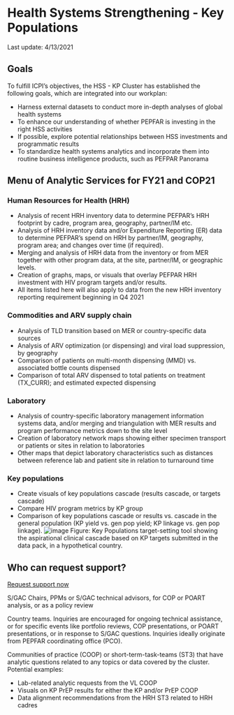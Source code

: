 # Health Systems Strengthening - Key Populations
Last update: 4/13/2021

## Goals
To fulfill ICPI’s objectives, the HSS - KP Cluster has established the following goals, which are integrated into our workplan:
* Harness external datasets to conduct more in-depth analyses of global health systems
* To enhance our understanding of whether PEPFAR is investing in the right HSS activities
* If possible, explore potential relationships between HSS investments and programmatic results
* To standardize health systems analytics and incorporate them into routine business intelligence products, such as PEFPAR Panorama

## Menu of Analytic Services for FY21 and COP21

### Human Resources for Health (HRH)

-	Analysis of recent HRH inventory data to determine PEFPAR’s HRH footprint by cadre, program area, geography, partner/IM etc.
-	Analysis of HRH inventory data and/or Expenditure Reporting (ER) data to determine PEFPAR’s spend on HRH by partner/IM, geography, program area; and changes over time (if required).  
-	Merging and analysis of HRH data from the inventory or from MER together with other program data, at the site, partner/IM, or geographic levels.  
-	Creation of graphs, maps, or visuals that overlay PEFPAR HRH investment with HIV program targets and/or results.
-	All items listed here will also apply to data from the new HRH inventory reporting requirement beginning in Q4 2021 

### Commodities and ARV supply chain

-	Analysis of TLD transition based on MER or country-specific data sources
-	Analysis of ARV optimization (or dispensing) and viral load suppression, by geography
-	Comparison of patients on multi-month dispensing (MMD) vs. associated bottle counts dispensed 
-	Comparison of total ARV dispensed to total patients on treatment (TX_CURR); and estimated expected dispensing

### Laboratory

-	Analysis of country-specific laboratory management information systems data, and/or merging and triangulation with MER results and program performance metrics down to the site level
-	Creation of laboratory network maps showing either specimen transport or patients or sites in relation to laboratories
-	Other maps that depict laboratory characteristics such as distances between reference lab and patient site in relation to turnaround time

### Key populations

-	Create visuals of key populations cascade (results cascade, or targets cascade)
-	Compare HIV program metrics by KP group
-	Comparison of key populations cascade or results vs. cascade in the general population (KP yield vs. gen pop yield; KP linkage vs. gen pop linkage).
![image](https://user-images.githubusercontent.com/23505255/114598899-6c23a180-9c60-11eb-8f15-c010ee3f00cf.png)
Figure: Key Populations target-setting tool showing the aspirational clinical cascade based on KP targets submitted in the data pack, in a hypothetical country.

## Who can request support?
[Request support now](mailto:ICPI@state.gov)

S/GAC Chairs, PPMs or S/GAC technical advisors, for COP or POART analysis, or as a policy review

Country teams.  Inquiries are encouraged for ongoing technical assistance, or for specific events like portfolio reviews, COP presentations, or POART presentations, or in response to S/GAC questions.  Inquiries ideally originate from PEPFAR coordinating office (PCO).

Communities of practice (COOP) or short-term-task-teams (ST3) that have analytic questions related to any topics or data covered by the cluster.  Potential examples:  
- Lab-related analytic requests from the VL COOP
- Visuals on KP PrEP results for either the KP and/or PrEP COOP
- Data alignment recommendations from the HRH ST3 related to HRH cadres

